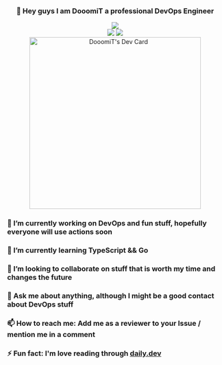 <h3 align="center"> 👋 Hey guys I am DooomiT a professional DevOps Engineer </h3> 

<div align="center">
  <img src="https://github-readme-streak-stats.herokuapp.com?user=dooomit&theme=dark&date_format=M%20j%5B%2C%20Y%5D">
</div>
<div align="center">
  <div>
    <img src="https://github-readme-stats.vercel.app/api/top-langs/?username=dooomit&langs_count=5&hide=html,tex,java,css,jupyter notebook&theme=dark">
    <img src="https://github-readme-stats.vercel.app/api?username=dooomit&count_private=true&theme=dark&line_height=40">
  </div>
</div>

<div align="center">
  <a href="https://app.daily.dev/DooomiT"><img src="https://api.daily.dev/devcards/4aa0caba8b364128ba75ca52564638d9.png?r=qh7" width="400" alt="DooomiT's Dev Card"/></a>
</div>  

### 🔭 I’m currently working on DevOps and fun stuff, hopefully everyone will use actions soon
### 🌱 I’m currently learning TypeScript && Go
### 👯 I’m looking to collaborate on stuff that is worth my time and changes the future
### 💬 Ask me about anything, although I might be a good contact about DevOps stuff
### 📫 How to reach me: Add me as a reviewer to your Issue / mention me in a comment
### ⚡ Fun fact: I'm love reading through [daily.dev](https://daily.dev/)
